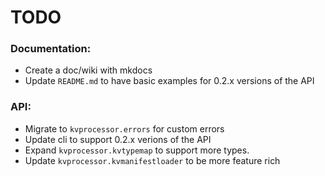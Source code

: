 # TODO

### Documentation:
 - Create a doc/wiki with mkdocs
 - Update `README.md` to have basic examples for 0.2.x versions of the API

### API:
 - Migrate to `kvprocessor.errors` for custom errors
 - Update cli to support 0.2.x verions of the API
 - Expand `kvprocessor.kvtypemap` to support more types.
 - Update `kvprocessor.kvmanifestloader` to be more feature rich